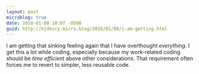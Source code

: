 ```yaml
---
layout: post
microblog: true
date: 2018-01-08 10:07 -0500
guid: http://mjdescy.micro.blog/2018/01/08/i-am-getting.html
---
```

I am getting that sinking feeling again that I have overthought _everything_. I get this a lot while coding, especially because my work-related coding should be _time efficient_ above other considerations. That requirement often forces me to revert to simpler, less reusable code.
